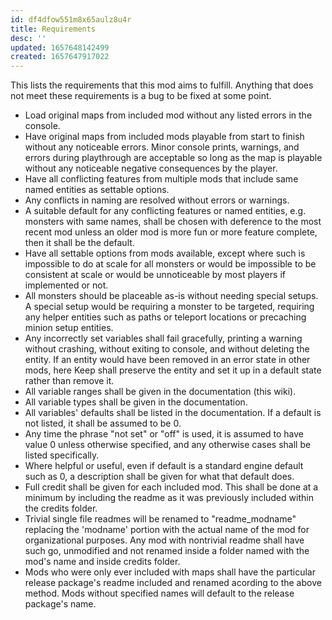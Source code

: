 ```yaml
---
id: df4dfow551m8x65aulz8u4r
title: Requirements
desc: ''
updated: 1657648142499
created: 1657647917022
---
```

This lists the requirements that this mod aims to fulfill.  Anything that does not meet these requirements is a bug to be fixed at some point.

* Load original maps from included mod without any listed errors in the console.
* Have original maps from included mods playable from start to finish without any noticeable errors.  Minor console prints, warnings, and errors during playthrough are acceptable so long as the map is playable without any noticeable negative consequences by the player.
* Have all conflicting features from multiple mods that include same named entities as settable options.
* Any conflicts in naming are resolved without errors or warnings.
* A suitable default for any conflicting features or named entities, e.g. monsters with same names, shall be chosen with deference to the most recent mod unless an older mod is more fun or more feature complete, then it shall be the default.
* Have all settable options from mods available, except where such is impossible to do at scale for all monsters or would be impossible to be consistent at scale or would be unnoticeable by most players if implemented or not.
* All monsters should be placeable as-is without needing special setups.  A special setup would be requiring a monster to be targeted, requiring any helper entities such as paths or teleport locations or precaching minion setup entities.
* Any incorrectly set variables shall fail gracefully, printing a warning without crashing, without exiting to console, and without deleting the entity.  If an entity would have been removed in an error state in other mods, here Keep shall preserve the entity and set it up in a default state rather than remove it.
* All variable ranges shall be given in the documentation (this wiki).
* All variable types shall be given in the documentation.
* All variables' defaults shall be listed in the documentation.  If a default is not listed, it shall be assumed to be 0.
* Any time the phrase "not set" or "off" is used, it is assumed to have value 0 unless otherwise specified, and any otherwise cases shall be listed specifically.
* Where helpful or useful, even if default is a standard engine default such as 0, a description shall be given for what that default does.
* Full credit shall be given for each included mod.  This shall be done at a minimum by including the readme as it was previously included within the credits folder.
* Trivial single file readmes will be renamed to "readme_modname" replacing the 'modname' portion with the actual name of the mod for organizational purposes.  Any mod with nontrivial readme shall have such go, unmodified and not renamed inside a folder named with the mod's name and inside credits folder.
* Mods who were only ever included with maps shall have the particular release package's readme included and renamed acording to the above method.  Mods without specified names will default to the release package's name.
